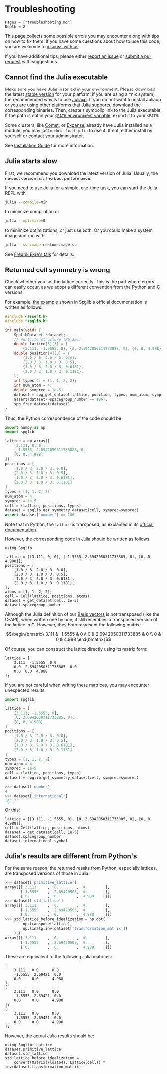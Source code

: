 # Troubleshooting

```@contents
Pages = ["troubleshooting.md"]
Depth = 2
```

This page collects some possible errors you may encounter along with tips on how to fix them.
If you have some questions about how to use this code, you are welcome to
[discuss with us](https://github.com/singularitti/Spglib.jl/discussions).

If you have additional tips, please either
[report an issue](https://github.com/singularitti/Spglib.jl/issues/new) or
[submit a pull request](https://github.com/singularitti/Spglib.jl/compare) with suggestions.

## Cannot find the Julia executable

Make sure you have Julia installed in your environment. Please download the latest
[stable version](https://julialang.org/downloads/#current_stable_release) for your platform.
If you are using a \*nix system, the recommended way is to use
[Juliaup](https://github.com/JuliaLang/juliaup). If you do not want to install Juliaup
or you are using other platforms that Julia supports, download the corresponding binaries.
Then, create a symbolic link to the Julia executable.
If the path is not in your [`$PATH` environment variable](<https://en.wikipedia.org/wiki/PATH_(variable)>),
export it to your `$PATH`.

Some clusters, like
[Comet](https://www.sdsc.edu/support/user_guides/comet.html),
or [Expanse](https://www.sdsc.edu/services/hpc/expanse/index.html),
already have Julia installed as a module, you may
just `module load julia` to use it. If not, either install by yourself or contact your
administrator.

See [Installation Guide](@ref) for more information.

## Julia starts slow

First, we recommend you download the latest version of Julia. Usually, the newest version
has the best performance.

If you need to use Julia for a simple, one-time task, you can start the Julia REPL with

```bash
julia --compile=min
```

to minimize compilation or

```bash
julia --optimize=0
```

to minimize optimizations, or just use both. Or you could make a system image
and run with

```bash
julia --sysimage custom-image.so
```

See [Fredrik Ekre's talk](https://youtu.be/IuwxE3m0_QQ?t=313) for details.

## Returned cell symmetry is wrong

Check whether you set the lattice correctly. This is the part where errors can easily occur,
as we adopt a different convention from the Python and C versions.

For example, [the example](https://github.com/spglib/spglib/blob/v2.1.0-rc2/README.md)
shown in Spglib's official documentation is written as follows:

```c
#include <assert.h>
#include "spglib.h"

int main(void) {
    SpglibDataset *dataset;
    // Wurtzite structure (P6_3mc)
    double lattice[3][3] = {
        {3.111, -1.5555, 0}, {0, 2.6942050311733885, 0}, {0, 0, 4.988}};
    double position[4][3] = {
        {1.0 / 3, 2.0 / 3, 0.0},
        {2.0 / 3, 1.0 / 3, 0.5},
        {1.0 / 3, 2.0 / 3, 0.6181},
        {2.0 / 3, 1.0 / 3, 0.1181},
    };
    int types[4] = {1, 1, 2, 2};
    int num_atom = 4;
    double symprec = 1e-5;
    dataset = spg_get_dataset(lattice, position, types, num_atom, symprec);
    assert(dataset->spacegroup_number == 186);
    spg_free_dataset(dataset);
}
```

Thus, the Python correspondence of the code should be:

```python
import numpy as np
import spglib

lattice = np.array([
    [3.111, 0, 0],
    [-1.5555, 2.6942050311733885, 0],
    [0, 0, 4.988]
])
positions = [
    [1.0 / 3, 2.0 / 3, 0.0],
    [2.0 / 3, 1.0 / 3, 0.5],
    [1.0 / 3, 2.0 / 3, 0.6181],
    [2.0 / 3, 1.0 / 3, 0.1181]
]
types = [1, 1, 2, 2]
num_atom = 4
symprec = 1e-5
cell = (lattice, positions, types)
dataset = spglib.get_symmetry_dataset(cell, symprec=symprec)
assert dataset['number'] == 186
```

Note that in Python, the `lattice` is transposed, as explained in its
[official documentation](https://spglib.readthedocs.io/en/latest/variable.html#lattice).

However, the corresponding code in Julia should be written as follows:

```@repl example
using Spglib

lattice = [[3.111, 0, 0], [-1.5555, 2.6942050311733885, 0], [0, 0, 4.988]];
positions = [
    [1.0 / 3, 2.0 / 3, 0.0],
    [2.0 / 3, 1.0 / 3, 0.5],
    [1.0 / 3, 2.0 / 3, 0.6181],
    [2.0 / 3, 1.0 / 3, 0.1181],
];
atoms = [1, 1, 2, 2];
cell = Cell(lattice, positions, atoms)
dataset = get_dataset(cell, 1e-5)
dataset.spacegroup_number
```

Although the Julia definition of our [Basis vectors](@ref) is not transposed
(like the C-API), when written one by one, it still resembles a transposed
version of the lattice in C. However, they both represent the following matrix:

```math
\begin{bmatrix}
    3.111 & -1.5555 & 0 \\
    0 & 2.6942050311733885 & 0 \\
    0 & 0 & 4.988
\end{bmatrix}
```

Of course, you can construct the lattice directly using its matrix form:

```@repl example
lattice = [
    3.111  -1.5555  0.0
    0.0  2.6942050311733885  0.0
    0.0  0.0  4.988
];
```

If you are not careful when writing these matrices, you may encounter unexpected results:

```python
import spglib

lattice = [
    [3.111, -1.5555, 0],
    [0, 2.6942050311733885, 0],
    [0, 0, 4.988]
]
positions = [
    [1.0 / 3, 2.0 / 3, 0.0],
    [2.0 / 3, 1.0 / 3, 0.5],
    [1.0 / 3, 2.0 / 3, 0.6181],
    [2.0 / 3, 1.0 / 3, 0.1181]
]
types = [1, 1, 2, 2]
num_atom = 4
symprec = 1e-5
cell = (lattice, positions, types)
dataset = spglib.get_symmetry_dataset(cell, symprec=symprec)

>>> dataset['number']
4
>>> dataset['international']
'P2_1'
```

Or this:

```@repl example
lattice = [[3.111, -1.5555, 0], [0, 2.6942050311733885, 0], [0, 0, 4.988]];
cell = Cell(lattice, positions, atoms)
dataset = get_dataset(cell, 1e-5)
dataset.spacegroup_number
dataset.international_symbol
```

## Julia's results are different from Python's

For the same reason, the returned results from Python, especially lattices, are
transposed versions of those in Julia.

```python
>>> dataset['primitive_lattice']
array([[ 3.111     ,  0.        ,  0.        ],
       [-1.5555    ,  2.69420503,  0.        ],
       [ 0.        ,  0.        ,  4.988     ]])
>>> dataset['std_lattice']
array([[ 3.111     ,  0.        ,  0.        ],
       [-1.5555    ,  2.69420503,  0.        ],
       [ 0.        ,  0.        ,  4.988     ]])
>>> std_lattice_before_idealization = np.dot(
        np.transpose(lattice),
        np.linalg.inv(dataset['transformation_matrix'])
    ).T
array([[ 3.111     ,  0.        ,  0.        ],
       [-1.5555    ,  2.69420503,  0.        ],
       [ 0.        ,  0.        ,  4.988     ]])
```

These are equivalent to the following Julia matrices:

```@repl
[
    3.111   0.0      0.0
    -1.5555  2.69421  0.0
    0.0     0.0      4.988
];
[
    3.111   0.0      0.0
    -1.5555  2.69421  0.0
    0.0     0.0      4.988
];
[
    3.111   0.0      0.0
    -1.5555  2.69421  0.0
    0.0     0.0      4.988
];
```

However, the actual Julia results should be:

```@repl example
using Spglib: Lattice
dataset.primitive_lattice
dataset.std_lattice
std_lattice_before_idealization =
    convert(Matrix{Float64}, Lattice(cell)) * inv(dataset.transformation_matrix)
```
